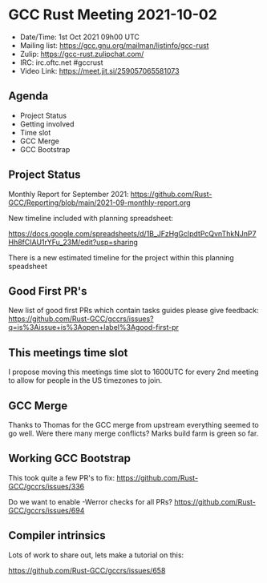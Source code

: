 # GCC Rust Meeting 2021-10-02

- Date/Time: 1st Oct 2021 09h00 UTC
- Mailing list: https://gcc.gnu.org/mailman/listinfo/gcc-rust
- Zulip: https://gcc-rust.zulipchat.com/
- IRC: irc.oftc.net #gccrust
- Video Link: https://meet.jit.si/259057065581073

## Agenda

* Project Status
* Getting involved
* Time slot
* GCC Merge
* GCC Bootstrap

## Project Status

Monthly Report for September 2021: https://github.com/Rust-GCC/Reporting/blob/main/2021-09-monthly-report.org

New timeline included with planning spreadsheet:

https://docs.google.com/spreadsheets/d/1B_JFzHgGclpdtPcQvnThkNJnP7Hh8fCIAU1rYFu_23M/edit?usp=sharing

There is a new estimated timeline for the project within this planning speadsheet

## Good First PR's

New list of good first PRs which contain tasks guides please give feedback: https://github.com/Rust-GCC/gccrs/issues?q=is%3Aissue+is%3Aopen+label%3Agood-first-pr

## This meetings time slot

I propose moving this meetings time slot to 1600UTC for every 2nd meeting to allow for people in the US timezones to join.

## GCC Merge

Thanks to Thomas for the GCC merge from upstream everything seemed to go well. Were there many merge conflicts? Marks build farm is green so far.

## Working GCC Bootstrap

This took quite a few PR's to fix: https://github.com/Rust-GCC/gccrs/issues/336

Do we want to enable -Werror checks for all PRs? https://github.com/Rust-GCC/gccrs/issues/694

## Compiler intrinsics

Lots of work to share out, lets make a tutorial on this:

https://github.com/Rust-GCC/gccrs/issues/658
